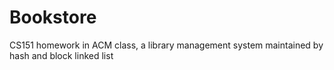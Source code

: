 # Bookstore

CS151 homework in ACM class, a library management system maintained by hash and block linked list
